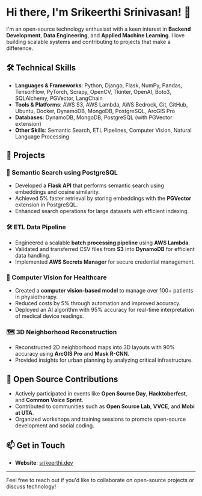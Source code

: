 # Hi there, I'm Srikeerthi Srinivasan! 👋

I'm an open-source technology enthusiast with a keen interest in **Backend Development**, **Data Engineering**, and **Applied Machine Learning**. I love building scalable systems and contributing to projects that make a difference.

## 🛠 Technical Skills

- **Languages & Frameworks**: Python, Django, Flask, NumPy, Pandas, TensorFlow, PyTorch, Scrapy, OpenCV, Tkinter, OpenAI, Boto3, SQLAlchemy, PGVector, LangChain
- **Tools & Platforms**: AWS S3, AWS Lambda, AWS Bedrock, Git, GitHub, Ubuntu, Docker, DynamoDB, MongoDB, PostgreSQL, ArcGIS Pro
- **Databases**: DynamoDB, MongoDB, PostgreSQL (with PGVector extension)
- **Other Skills**: Semantic Search, ETL Pipelines, Computer Vision, Natural Language Processing

## 🚀 Projects

### 🔎 Semantic Search using PostgreSQL

- Developed a **Flask API** that performs semantic search using embeddings and cosine similarity.
- Achieved 5% faster retrieval by storing embeddings with the **PGVector** extension in PostgreSQL.
- Enhanced search operations for large datasets with efficient indexing.

### 🛠 ETL Data Pipeline

- Engineered a scalable **batch processing pipeline** using **AWS Lambda**.
- Validated and transferred CSV files from **S3** into **DynamoDB** for efficient data handling.
- Implemented **AWS Secrets Manager** for secure credential management.

### 🤖 Computer Vision for Healthcare

- Created a **computer vision-based model** to manage over 100+ patients in physiotherapy.
- Reduced costs by 5% through automation and improved accuracy.
- Deployed an AI algorithm with 95% accuracy for real-time interpretation of medical device readings.

### 🗺️ 3D Neighborhood Reconstruction

- Reconstructed 2D neighborhood maps into 3D layouts with 90% accuracy using **ArcGIS Pro** and **Mask R-CNN**.
- Provided insights for urban planning by analyzing critical infrastructure.

## 👐 Open Source Contributions

- Actively participated in events like **Open Source Day**, **Hacktoberfest**, and **Common Voice Sprint**.
- Contributed to communities such as **Open Source Lab**, **VVCE**, and **Mobi at UTA**.
- Organized workshops and training sessions to promote open-source development and social coding.

## 📫 Get in Touch

- **Website**: [srikeerthi.dev](http://srikeerthi.dev)
---

Feel free to reach out if you'd like to collaborate on open-source projects or discuss technology!

